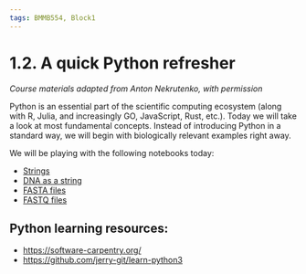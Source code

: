 ```yaml
---
tags: BMMB554, Block1
---
```


# 1.2. A quick Python refresher

*Course materials adapted from Anton Nekrutenko, with permission*

Python is an essential part of the scientific computing ecosystem (along with R, Julia, and increasingly GO, JavaScript, Rust, etc.). Today we will take a look at most fundamental concepts. Instead of introducing Python in a standard way, we will begin with biologically relevant examples right away.

We will be playing with the following notebooks today:

- [Strings](https://colab.research.google.com/github/shaunmahony/BMMB554-2022/blob/master/ipynb/strings.ipynb)
- [DNA as a string](https://colab.research.google.com/github/shaunmahony/BMMB554-2022/blob/master/ipynb/dna.ipynb)
- [FASTA files](https://colab.research.google.com/github/shaunmahony/BMMB554-2022/blob/master/ipynb/FASTA.ipynb)
- [FASTQ files](https://colab.research.google.com/github/shaunmahony/BMMB554-2022/blob/master/ipynb/FASTQ.ipynb)

## Python learning resources:

- https://software-carpentry.org/
- https://github.com/jerry-git/learn-python3
